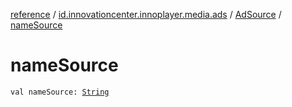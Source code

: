 [reference](../../index.md) / [id.innovationcenter.innoplayer.media.ads](../index.md) / [AdSource](index.md) / [nameSource](./name-source.md)

# nameSource

`val nameSource: `[`String`](https://kotlinlang.org/api/latest/jvm/stdlib/kotlin/-string/index.html)